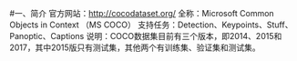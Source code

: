 #一、简介
官方网站：http://cocodataset.org/
全称：Microsoft Common Objects in Context （MS COCO）
支持任务：Detection、Keypoints、Stuff、Panoptic、Captions
说明：COCO数据集目前有三个版本，即2014、2015和2017，其中2015版只有测试集，其他两个有训练集、验证集和测试集。
